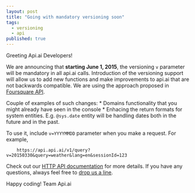 ```yaml
---
layout: post
title: "Going with mandatory versioning soon"
tags: 
  - versioning
  - api
published: true
---
```


Greeting Api.ai Developers!

We are announcing that **starting June 1, 2015**, the versioning ```v``` parameter will be mandatory in all api.ai calls. 
Introduction of the versioning support will allow us to add new functions and make improvements to api.ai that are not backwards compatible. We are using the approach proposed in [Foursquare API](https://developer.foursquare.com/overview/versioning).

Couple of examples of such changes:
	* Domains functionality that you might already have seen in the console
	* Enhacing the return formats for system entities. E.g. ```@sys.date``` entity will be handling dates both in the future and in the past.

To use it, include ```v=YYYYMMDD``` parameter when you make a request. For example, 
```
	https://api.api.ai/v1/query?v=20150330&query=weather&lang=en&sessionId=123
```


Check out our [HTTP API documentation](http://api.ai/docs/reference/#versioning) for more details.
If you have any questions, always feel free to <a href='&#109;&#97;il&#116;&#111;&#58;&#115;u&#37;7&#48;p%6Frt&#64;a%7&#48;&#105;&#46;%61i'>drop us a line</a>.


Happy coding!
Team Api.ai
